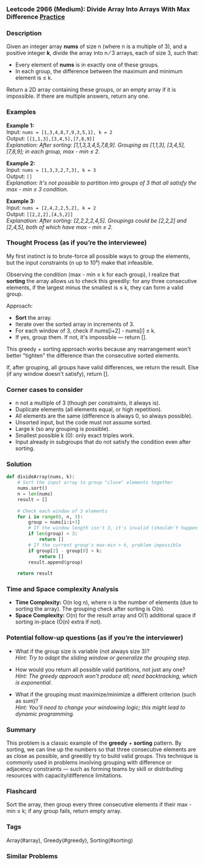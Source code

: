 ### Leetcode 2966 (Medium): Divide Array Into Arrays With Max Difference [Practice](https://leetcode.com/problems/divide-array-into-arrays-with-max-difference)

### Description  
Given an integer array **nums** of size n (where n is a multiple of 3), and a positive integer **k**, divide the array into n ⁄ 3 arrays, each of size 3, such that:
- Every element of **nums** is in exactly one of these groups.
- In each group, the difference between the maximum and minimum element is ≤ k.

Return a 2D array containing these groups, or an empty array if it is impossible. If there are multiple answers, return any one.

### Examples  

**Example 1:**  
Input: `nums = [1,3,4,8,7,9,3,5,1], k = 2`  
Output: `[[1,1,3],[3,4,5],[7,8,9]]`  
*Explanation: After sorting: [1,1,3,3,4,5,7,8,9]. Grouping as [1,1,3], [3,4,5], [7,8,9]; in each group, max - min ≤ 2.*

**Example 2:**  
Input: `nums = [1,3,3,2,7,3], k = 3`  
Output: `[]`  
*Explanation: It's not possible to partition into groups of 3 that all satisfy the max - min ≤ 3 condition.*

**Example 3:**  
Input: `nums = [2,4,2,2,5,2], k = 2`  
Output: `[[2,2,2],[4,5,2]]`  
*Explanation: After sorting: [2,2,2,2,4,5]. Groupings could be [2,2,2] and [2,4,5], both of which have max - min ≤ 2.*

### Thought Process (as if you’re the interviewee)  
My first instinct is to brute-force all possible ways to group the elements, but the input constraints (n up to 10⁵) make that infeasible.

Observing the condition (max - min ≤ k for each group), I realize that **sorting** the array allows us to check this greedily: for any three consecutive elements, if the largest minus the smallest is ≤ k, they can form a valid group.

Approach:
- **Sort** the array.
- Iterate over the sorted array in increments of 3.
- For each window of 3, check if nums[i+2] - nums[i] ≤ k.
- If yes, group them. If not, it's impossible — return [].

This greedy + sorting approach works because any rearrangement won't better "tighten" the difference than the consecutive sorted elements.

If, after grouping, all groups have valid differences, we return the result. Else (if any window doesn't satisfy), return [].

### Corner cases to consider  
- n not a multiple of 3 (though per constraints, it always is).
- Duplicate elements (all elements equal, or high repetition).
- All elements are the same (difference is always 0, so always possible).
- Unsorted input, but the code must not assume sorted.
- Large k (so any grouping is possible).
- Smallest possible k (0): only exact triples work.
- Input already in subgroups that do not satisfy the condition even after sorting.

### Solution

```python
def divideArray(nums, k):
    # Sort the input array to group "close" elements together
    nums.sort()
    n = len(nums)
    result = []
    
    # Check each window of 3 elements
    for i in range(0, n, 3):
        group = nums[i:i+3]
        # If the window length isn't 3, it's invalid (shouldn't happen with constraints)
        if len(group) < 3:
            return []
        # If the current group's max-min > k, problem impossible
        if group[2] - group[0] > k:
            return []
        result.append(group)
    
    return result
```

### Time and Space complexity Analysis  

- **Time Complexity:** O(n log n), where n is the number of elements (due to sorting the array). The grouping check after sorting is O(n).
- **Space Complexity:** O(n) for the result array and O(1) additional space if sorting in-place (O(n) extra if not).

### Potential follow-up questions (as if you’re the interviewer)  

- What if the group size is variable (not always size 3)?  
  *Hint: Try to adapt the sliding window or generalize the grouping step.*

- How would you return all possible valid partitions, not just any one?  
  *Hint: The greedy approach won't produce all; need backtracking, which is exponential.*

- What if the grouping must maximize/minimize a different criterion (such as sum)?  
  *Hint: You'll need to change your windowing logic; this might lead to dynamic programming.*

### Summary
This problem is a classic example of the **greedy** + **sorting** pattern. By sorting, we can line up the numbers so that three consecutive elements are as close as possible, and greedily try to build valid groups. This technique is commonly used in problems involving grouping with difference or adjacency constraints — such as forming teams by skill or distributing resources with capacity/difference limitations.


### Flashcard
Sort the array, then group every three consecutive elements if their max - min ≤ k; if any group fails, return empty array.

### Tags
Array(#array), Greedy(#greedy), Sorting(#sorting)

### Similar Problems
